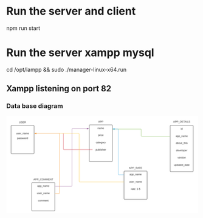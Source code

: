 # Run the server and client
npm run start

# Run the server xampp mysql
cd /opt/lampp && sudo ./manager-linux-x64.run

## Xampp listening on port 82

### Data base diagram

![The DB Diagram](/images/db.diagran.svg)